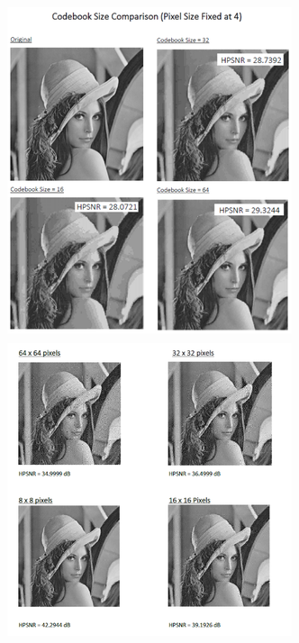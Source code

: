 ![Alt text](https://github.com/Chen-XueWen/Image-Processing-Algorithm/blob/master/LindeBuzoGray_CodeBook_Generation/CodeBookComp.png)

![Alt text](https://github.com/Chen-XueWen/Image-Processing-Algorithm/blob/master/Block_Truncation_Coding/EDBTCout.png)
